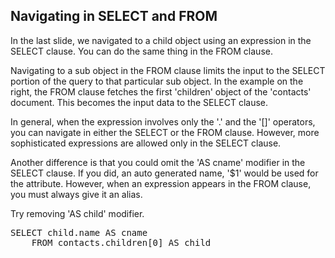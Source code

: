 ## Navigating in SELECT and FROM

In the last slide, we navigated to a child object using an expression in the SELECT clause. You can do the same thing in the FROM clause.

Navigating to a sub object in the FROM clause limits the input to the SELECT portion of the query to that particular sub object. In the example on the right, the FROM clause fetches the first 'children' object of the 'contacts' document. This becomes the input data to the SELECT clause.

In general, when the expression involves only the '.' and the '[]' operators, you can navigate in either the SELECT or the FROM clause. However, more sophisticated expressions are allowed only in the SELECT clause.

Another difference is that you could omit the 'AS cname' modifier in the SELECT clause. If you did, an auto generated name, '$1' would be used for the attribute. However, when an expression appears in the FROM clause, you must always give it an alias.

Try removing 'AS child' modifier.

<pre id="example" class="hidden">
SELECT child.name AS cname
	FROM contacts.children[0] AS child
</pre>
